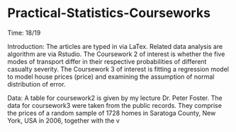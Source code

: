 # Practical-Statistics-Courseworks

Time: 18/19

Introduction: 
The articles are typed in via LaTex. Related data analysis are algorithm are via Rstudio. 
The Coursework 2 of interest is whether the five modes of transport differ in their respective probabilities of different casualty severity. 
The Coursework 3 of interest is fitting a regression model to model house prices (price) and examining the assumption of normal distribution of error.

Data: 
A table for coursework2 is given by my lecture Dr. Peter Foster. 
The data for coursework3 were taken from the public records. They comprise the prices of a random sample of 1728 homes in Saratoga County, New York, USA in 2006, together with the v
